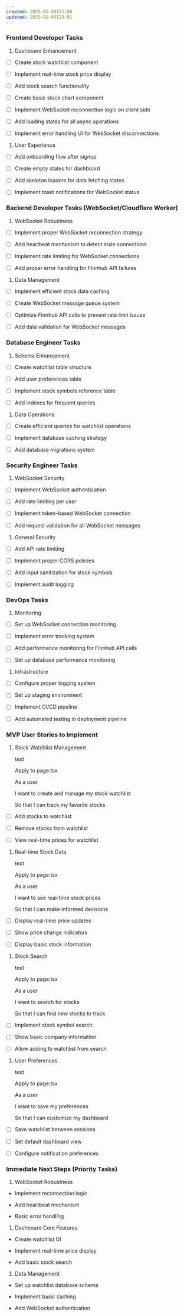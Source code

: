 ```yaml
---
created: 2025-05-03T23:00
updated: 2025-05-03T23:01
---
```



### Frontend Developer Tasks

1. Dashboard Enhancement

- [ ] Create stock watchlist component

- [ ] Implement real-time stock price display

- [ ] Add stock search functionality

- [ ] Create basic stock chart component

- [ ] Implement WebSocket reconnection logic on client side

- [ ] Add loading states for all async operations

- [ ] Implement error handling UI for WebSocket disconnections

1. User Experience

- [ ] Add onboarding flow after signup

- [ ] Create empty states for dashboard

- [ ] Add skeleton loaders for data fetching states

- [ ] Implement toast notifications for WebSocket status

### Backend Developer Tasks (WebSocket/Cloudflare Worker)

1. WebSocket Robustness

- [ ] Implement proper WebSocket reconnection strategy

- [ ] Add heartbeat mechanism to detect stale connections

- [ ] Implement rate limiting for WebSocket connections

- [ ] Add proper error handling for Finnhub API failures

1. Data Management

- [ ] Implement efficient stock data caching

- [ ] Create WebSocket message queue system

- [ ] Optimize Finnhub API calls to prevent rate limit issues

- [ ] Add data validation for WebSocket messages

### Database Engineer Tasks

1. Schema Enhancement

- [ ] Create watchlist table structure

- [ ] Add user preferences table

- [ ] Implement stock symbols reference table

- [ ] Add indexes for frequent queries

1. Data Operations

- [ ] Create efficient queries for watchlist operations

- [ ] Implement database caching strategy

- [ ] Add database migrations system

### Security Engineer Tasks

1. WebSocket Security

- [ ] Implement WebSocket authentication

- [ ] Add rate limiting per user

- [ ] Implement token-based WebSocket connection

- [ ] Add request validation for all WebSocket messages

1. General Security

- [ ] Add API rate limiting

- [ ] Implement proper CORS policies

- [ ] Add input sanitization for stock symbols

- [ ] Implement audit logging

### DevOps Tasks

1. Monitoring

- [ ] Set up WebSocket connection monitoring

- [ ] Implement error tracking system

- [ ] Add performance monitoring for Finnhub API calls

- [ ] Set up database performance monitoring

1. Infrastructure

- [ ] Configure proper logging system

- [ ] Set up staging environment

- [ ] Implement CI/CD pipeline

- [ ] Add automated testing in deployment pipeline

### MVP User Stories to Implement

1. Stock Watchlist Management
    
    text
    
    Apply to page.tsx
    
    As a user
    
    I want to create and manage my stock watchlist
    
    So that I can track my favorite stocks
    

- [ ] Add stocks to watchlist

- [ ] Remove stocks from watchlist

- [ ] View real-time prices for watchlist

1. Real-time Stock Data
    
    text
    
    Apply to page.tsx
    
    As a user
    
    I want to see real-time stock prices
    
    So that I can make informed decisions
    

- [ ] Display real-time price updates

- [ ] Show price change indicators

- [ ] Display basic stock information

1. Stock Search
    
    text
    
    Apply to page.tsx
    
    As a user
    
    I want to search for stocks
    
    So that I can find new stocks to track
    

- [ ] Implement stock symbol search

- [ ] Show basic company information

- [ ] Allow adding to watchlist from search

1. User Preferences
    
    text
    
    Apply to page.tsx
    
    As a user
    
    I want to save my preferences
    
    So that I can customize my dashboard
    

- [ ] Save watchlist between sessions

- [ ] Set default dashboard view

- [ ] Configure notification preferences

### Immediate Next Steps (Priority Tasks)

1. WebSocket Robustness

- Implement reconnection logic

- Add heartbeat mechanism

- Basic error handling

1. Dashboard Core Features

- Create watchlist UI

- Implement real-time price display

- Add basic stock search

1. Data Management

- Set up watchlist database schema

- Implement basic caching

- Add WebSocket authentication